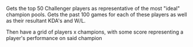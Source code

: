 Gets the top 50 Challenger players as representative of the most "ideal" champion pools.
Gets the past 100 games for each of these players as well as their resultant KDA's and W/L. 

Then have a grid of players x champions, with some score representing a player's performance on said champion